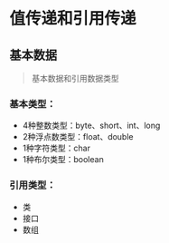 # 值传递和引用传递



## 基本数据

> 基本数据和引用数据类型

### 基本类型：

- 4种整数类型：byte、short、int、long
- 2种浮点数类型：float、double
- 1种字符类型：char
- 1种布尔类型：boolean

### 引用类型：

- 类
- 接口
- 数组

